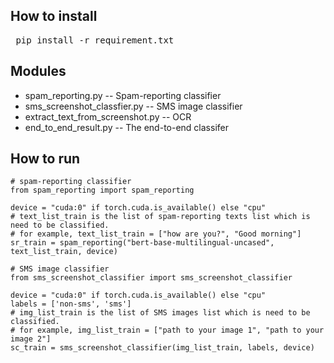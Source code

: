   ## How to install
 <pre> pip install -r requirement.txt</pre>
  
  ## Modules
   * spam_reporting.py -- Spam-reporting classifier
   * sms_screenshot_classfier.py -- SMS image classifier
   * extract_text_from_screenshot.py -- OCR
   * end_to_end_result.py -- The end-to-end classifer
  ## How to run
  ```
  # spam-reporting classifier
  from spam_reporting import spam_reporting

  device = "cuda:0" if torch.cuda.is_available() else "cpu"
  # text_list_train is the list of spam-reporting texts list which is need to be classified.
  # for example, text_list_train = ["how are you?", "Good morning"]
  sr_train = spam_reporting("bert-base-multilingual-uncased", text_list_train, device)

  # SMS image classifier
  from sms_screenshot_classifier import sms_screenshot_classifier

  device = "cuda:0" if torch.cuda.is_available() else "cpu"
  labels = ['non-sms', 'sms']
  # img_list_train is the list of SMS images list which is need to be classified.
  # for example, img_list_train = ["path to your image 1", "path to your image 2"]
  sc_train = sms_screenshot_classifier(img_list_train, labels, device)
  ```
